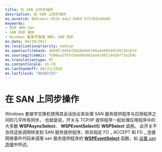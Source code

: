 ```yaml
---
title: 在 SAN 上同步操作
description: 在 SAN 上同步操作
ms.assetid: 9bbceecc-652e-44a7-b969-57578d2ebe68
keywords:
- 同步 WDK San
- SAN 同步 WDK
- Windows 套接字直接 WDK，SAN 同步
ms.date: 04/20/2017
ms.localizationpriority: medium
ms.openlocfilehash: 4689fc94567b828e6b6f60a4d49549749726167d
ms.sourcegitcommit: f500ea2fbfd3e849eb82ee67d011443bff3e2b4c
ms.translationtype: MT
ms.contentlocale: zh-CN
ms.lasthandoff: 08/31/2020
ms.locfileid: "89207155"
---
```

# <a name="synchronizing-operations-on-a-san"></a>在 SAN 上同步操作





Windows 套接字交换机使用其会话协议来处理 SAN 服务提供程序与应用程序之间的几乎所有同步。 也就是说，开关与 TCP/IP 提供程序一起处理应用程序中的大多数 **WSPAsyncSelect**、 **WSPEventSelect**和 **WSPSelect** 调用。 此开关不会将这些调用转发到 SAN 服务提供程序，除非指定 FD \_ ACCEPT 和 FD \_ 连接网络事件代码来调用 san 服务提供程序的 [**WSPEventSelect**](/previous-versions/windows/hardware/network/ff566287(v=vs.85)) 函数，如 [设置 san 连接](setting-up-a-san-connection.md)中所述。

 

